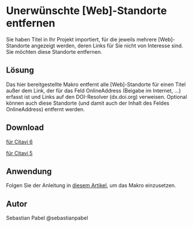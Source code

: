 # Unerwünschte [Web]-Standorte entfernen

Sie haben Titel in Ihr Projekt importiert, für die jeweils mehrere [Web]-Standorte angezeigt werden, deren Links für Sie nicht von Interesse sind. Sie möchten diese Standorte entfernen.

## Lösung
Das hier bereitgestellte Makro entfernt alle [Web]-Standorte für einen Titel außer dem Link, der für das Feld OnlineAddress (Beigabe im Internet, ...) erfasst ist und Links auf den DOI-Resolver (dx.doi.org) verweisen. Optional können auch diese Standorte (und damit auch der Inhalt des Feldes OnlineAddress) entfernt werden.

## Download
[für Citavi 6](C6_Remove_All_Web_Attachments.cs)

[für Citavi 5](C4_Remove_All_Web_Attachments.cs)


## Anwendung
Folgen Sie der Anleitung in [diesem Artikel](\readme.de.md), um das Makro einzusetzen.

## Autor
Sebastian Pabel @sebastianpabel